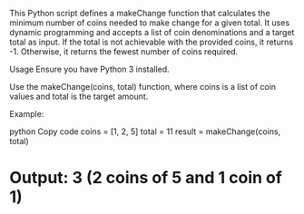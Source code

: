 This Python script defines a makeChange function that calculates the minimum number of coins needed to make change for a given total. It uses dynamic programming and accepts a list of coin denominations and a target total as input. If the total is not achievable with the provided coins, it returns -1. Otherwise, it returns the fewest number of coins required.

Usage
Ensure you have Python 3 installed.

Use the makeChange(coins, total) function, where coins is a list of coin values and total is the target amount.

Example:

python
Copy code
coins = [1, 2, 5]
total = 11
result = makeChange(coins, total)
# Output: 3 (2 coins of 5 and 1 coin of 1)
